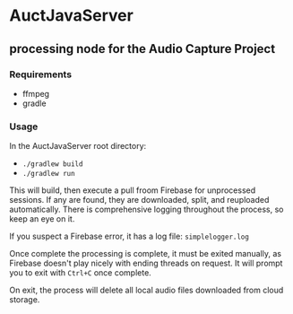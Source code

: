 # AuctJavaServer
## processing node for the Audio Capture Project

### Requirements
- ffmpeg
- gradle

### Usage
In the AuctJavaServer root directory:
- `./gradlew build`
- `./gradlew run`

This will build, then execute a pull froom Firebase for unprocessed sessions.
If any are found, they are downloaded, split, and reuploaded automatically.
There is comprehensive logging throughout the process, so keep an eye on it.

If you suspect a Firebase error, it has a log file: `simplelogger.log`

Once complete the processing is complete, it must be exited manually, 
as Firebase doesn't play nicely with ending threads on request.
It will prompt you to exit with `Ctrl+C` once complete.

On exit, the process will delete all local audio files downloaded from cloud storage.
